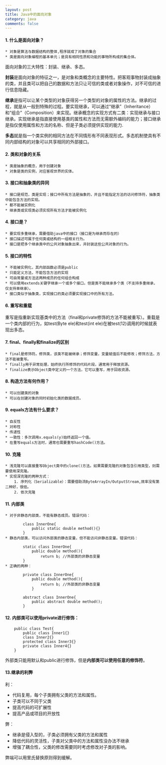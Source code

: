 ```yaml
---
layout: post
title: Java中的面向对象
category: java
comments: false
---
```

#### 1. 什么是面向对象？
	* 对象是算法与数据结构的整体,程序就成了对象的集合
	* 类是面向对象编程的基本单元；是具有相同性质和功能的事物所构成的集合体。

面向对象的三大特性：封装、继承、多态。

**封装**是面向对象的特征之一，是对象和类概念的主要特性。把客观事物封装成抽象的类，并且类可以把自己的数据和方法只让可信的类或者对象操作，对不可信的进行信息隐藏。		

**继承**是指可以让某个类型的对象获得另一个类型的对象的属性的方法。继承的过程，就是从一般到特殊的过程。要实现继承，可以通过“继承”（Inheritance）和“组合”（Composition）来实现。继承概念的实现方式有二类：实现继承与接口继承。实现继承是指直接使用基类的属性和方法而无需额外编码的能力；接口继承是指仅使用属性和方法的名称、但是子类必须提供实现的能力.

**多态**就是指一个类实例的相同方法在不同情形有不同表现形式。多态机制使具有不同内部结构的对象可以共享相同的外部接口。

#### 2. 类和对象的关系
	* 类是抽象的概念，用于创建对象
	* 对象是类的实例，对应客观世界的实体。

#### 3. 接口和抽象类的异同
	* 接口是规范，类是实现；接口中所有方法是抽象的，并且不能指定方法的访问修饰符，抽象类中能包含方法的实现。
	* 都不能被实例化
	* 继承类或实现类必须实现所有方法才能被实例化


#### 4. 接口是？
	* 要实现多重继承，需要借助java中的接口（接口是为继承而存在的）
	* 接口描述可属于任何类或结构的一组相关行为。
	* 接口是把多个继承类中的公共对象抽象出来，并封装这些公共对象的行为。

#### 5. 接口的特性
	* 不能被实例化，其内部函数必须是public
	* 只能定义方法，不能包含方法的实现
	* 可由常量或方法这两种成员的任何组合构成
	* 可以使用extends关键字继承一个或多个接口。但是类不能继承多个类（不支持多重继承，仅支持单继承）。
	* 接口类似于抽象类，实现接口的类必须要实现接口中的所有方法。

#### 6. 重写和重载
重写是指重新实现基类中的方法（final和private修饰的方法不能被重写）。重载是一个类内部的行为，如test(Byte ele)和test(int ele)在被test(12)调用的时候就表现出多态。


#### 7. final、finally和finalize的区别
	* final是修饰符。修饰类，该类不能被继承；修饰变量，变量赋值后不能修改；修饰方法，方法不能被重写。
	* finally用于异常处理，始终执行所修饰的代码片段，通常用于释放资源。
	* finalize表示Object类中定义的一个方法，它可以重写，用于回收资源。

#### 8. 构造方法有何作用？
	* 可以创建类的对象
	* 可以在创建对象的同时初始化类的数据成员。

#### 9. equals方法有什么要求？
	* 自反性
	* 对称性
	* 传递性
	* 一致性：多次调用x.equals(y)始终返回一个值。
	* 在重写equals方法时，通常也需要重写hashCode()方法。

#### 10. 克隆
	* 浅克隆可以直接重写Object类中的clone()方法。如果需要克隆的对象包含引用类型，则需要使用深克隆。
	* 实现深克隆的两种方式：
		1. 序列化（Serializable）：需要借助流ByteArrayIn/OutputStream,效率没有第二种好，很低。
		2. 依次克隆

#### 11. 内部类
	* 对于非静态内部类，不能有静态成员。错误代码：

			class InnerOne{
				public static double method(){}
			}
	* 静态内部类，可以访问外部类的静态变量，但不能访问非静态变量。错误代码：

			static class InnerOne{
				public double method(){
					return b; //外部类的非静态变量
			}
	* 正确的两种：

			private class InnerOne{
				public double method(){
					return b; //外部类的非静态变量
				}

			abstract class InnerOne{
				public abstract double method();
			}

#### 12. 内部类可以使用private进行修饰：

		public class Test{
			public class Inner1{}
			class Inner2{}
			protected class Inner3{}
			private class Inner4{}
		}
外部类只能用默认和public进行修饰，但是**内部类可以使用任意的修饰符**。

#### 13.继承的利弊
利：

- 代码复用，每个子类拥有父类的方法和属性。
- 子类可以不同于父类
- 提高代码的可扩展性
- 提高产品或项目的开放性

弊：

- 继承是侵入型的，子类必须拥有父类的方法和属性
- 降低代码的灵活性，子类对父类中的方法和属性没办法不继承
- 增强了耦合性，父类的修改需要同时考虑修改对子类的影响。

弊端可以用里氏替换原则得到缓解。
